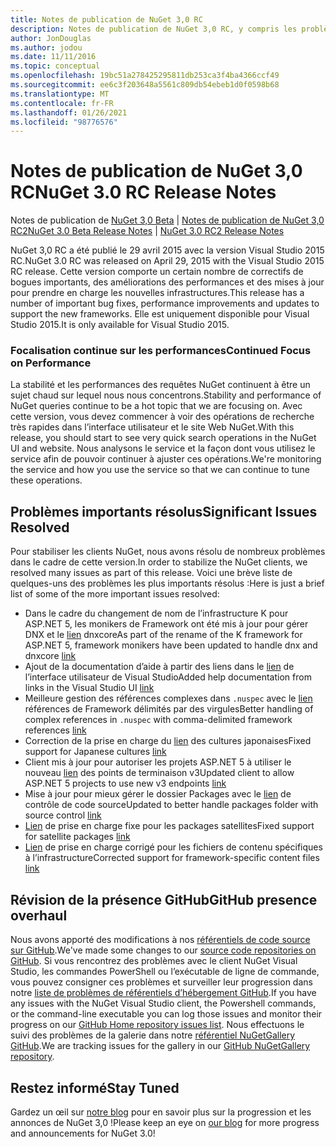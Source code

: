 ```yaml
---
title: Notes de publication de NuGet 3,0 RC
description: Notes de publication de NuGet 3,0 RC, y compris les problèmes connus, les correctifs de bogues, les fonctionnalités ajoutées et DCR.
author: JonDouglas
ms.author: jodou
ms.date: 11/11/2016
ms.topic: conceptual
ms.openlocfilehash: 19bc51a278425295811db253ca3f4ba4366ccf49
ms.sourcegitcommit: ee6c3f203648a5561c809db54ebeb1d0f0598b68
ms.translationtype: MT
ms.contentlocale: fr-FR
ms.lasthandoff: 01/26/2021
ms.locfileid: "98776576"
---
```

# <a name="nuget-30-rc-release-notes"></a><span data-ttu-id="81412-103">Notes de publication de NuGet 3,0 RC</span><span class="sxs-lookup"><span data-stu-id="81412-103">NuGet 3.0 RC Release Notes</span></span>

<span data-ttu-id="81412-104">Notes de publication de [NuGet 3,0 Beta](../release-notes/nuget-3.0-beta.md)  |  [Notes de publication de NuGet 3,0 RC2](../release-notes/nuget-3.0-RC2.md)</span><span class="sxs-lookup"><span data-stu-id="81412-104">[NuGet 3.0 Beta Release Notes](../release-notes/nuget-3.0-beta.md) | [NuGet 3.0 RC2 Release Notes](../release-notes/nuget-3.0-RC2.md)</span></span>

<span data-ttu-id="81412-105">NuGet 3,0 RC a été publié le 29 avril 2015 avec la version Visual Studio 2015 RC.</span><span class="sxs-lookup"><span data-stu-id="81412-105">NuGet 3.0 RC was released on April 29, 2015 with the Visual Studio 2015 RC release.</span></span> <span data-ttu-id="81412-106">Cette version comporte un certain nombre de correctifs de bogues importants, des améliorations des performances et des mises à jour pour prendre en charge les nouvelles infrastructures.</span><span class="sxs-lookup"><span data-stu-id="81412-106">This release has a number of important bug fixes, performance improvements and updates to support the new frameworks.</span></span>  <span data-ttu-id="81412-107">Elle est uniquement disponible pour Visual Studio 2015.</span><span class="sxs-lookup"><span data-stu-id="81412-107">It is only available for Visual Studio 2015.</span></span>

### <a name="continued-focus-on-performance"></a><span data-ttu-id="81412-108">Focalisation continue sur les performances</span><span class="sxs-lookup"><span data-stu-id="81412-108">Continued Focus on Performance</span></span>

<span data-ttu-id="81412-109">La stabilité et les performances des requêtes NuGet continuent à être un sujet chaud sur lequel nous nous concentrons.</span><span class="sxs-lookup"><span data-stu-id="81412-109">Stability and performance of NuGet queries continue to be a hot topic that we are focusing on.</span></span>  <span data-ttu-id="81412-110">Avec cette version, vous devez commencer à voir des opérations de recherche très rapides dans l’interface utilisateur et le site Web NuGet.</span><span class="sxs-lookup"><span data-stu-id="81412-110">With this release, you should start to see very quick search operations in the NuGet UI and website.</span></span>  <span data-ttu-id="81412-111">Nous analysons le service et la façon dont vous utilisez le service afin de pouvoir continuer à ajuster ces opérations.</span><span class="sxs-lookup"><span data-stu-id="81412-111">We're monitoring the service and how you use the service so that we can continue to tune these operations.</span></span>

## <a name="significant-issues-resolved"></a><span data-ttu-id="81412-112">Problèmes importants résolus</span><span class="sxs-lookup"><span data-stu-id="81412-112">Significant Issues Resolved</span></span>

<span data-ttu-id="81412-113">Pour stabiliser les clients NuGet, nous avons résolu de nombreux problèmes dans le cadre de cette version.</span><span class="sxs-lookup"><span data-stu-id="81412-113">In order to stabilize the NuGet clients, we resolved many issues as part of this release.</span></span>  <span data-ttu-id="81412-114">Voici une brève liste de quelques-uns des problèmes les plus importants résolus :</span><span class="sxs-lookup"><span data-stu-id="81412-114">Here is just a brief list of some of the more important issues resolved:</span></span>

* <span data-ttu-id="81412-115">Dans le cadre du changement de nom de l’infrastructure K pour ASP.NET 5, les monikers de Framework ont été mis à jour pour gérer DNX et le [lien](https://github.com/NuGet/Home/issues/215) dnxcore</span><span class="sxs-lookup"><span data-stu-id="81412-115">As part of the rename of the K framework for ASP.NET 5, framework monikers have been updated to handle dnx and dnxcore [link](https://github.com/NuGet/Home/issues/215)</span></span>
* <span data-ttu-id="81412-116">Ajout de la documentation d’aide à partir des liens dans le [lien](https://github.com/NuGet/Home/issues/232) de l’interface utilisateur de Visual Studio</span><span class="sxs-lookup"><span data-stu-id="81412-116">Added help documentation from links in the Visual Studio UI [link](https://github.com/NuGet/Home/issues/232)</span></span>
* <span data-ttu-id="81412-117">Meilleure gestion des références complexes dans `.nuspec` avec le [lien](https://github.com/NuGet/Home/issues/276) références de Framework délimités par des virgules</span><span class="sxs-lookup"><span data-stu-id="81412-117">Better handling of complex references in `.nuspec` with comma-delimited framework references [link](https://github.com/NuGet/Home/issues/276)</span></span>
* <span data-ttu-id="81412-118">Correction de la prise en charge du [lien](https://github.com/NuGet/Home/issues/253) des cultures japonaises</span><span class="sxs-lookup"><span data-stu-id="81412-118">Fixed support for Japanese cultures [link](https://github.com/NuGet/Home/issues/253)</span></span>
* <span data-ttu-id="81412-119">Client mis à jour pour autoriser les projets ASP.NET 5 à utiliser le nouveau [lien](https://github.com/NuGet/Home/issues/219) des points de terminaison v3</span><span class="sxs-lookup"><span data-stu-id="81412-119">Updated client to allow ASP.NET 5 projects to use new v3 endpoints [link](https://github.com/NuGet/Home/issues/219)</span></span>
* <span data-ttu-id="81412-120">Mise à jour pour mieux gérer le dossier Packages avec le [lien](https://github.com/NuGet/Home/issues/56) de contrôle de code source</span><span class="sxs-lookup"><span data-stu-id="81412-120">Updated to better handle packages folder with source control [link](https://github.com/NuGet/Home/issues/56)</span></span>
* <span data-ttu-id="81412-121">[Lien](https://github.com/NuGet/Home/issues/17) de prise en charge fixe pour les packages satellites</span><span class="sxs-lookup"><span data-stu-id="81412-121">Fixed support for satellite packages [link](https://github.com/NuGet/Home/issues/17)</span></span>
* <span data-ttu-id="81412-122">[Lien](https://github.com/NuGet/Home/issues/18) de prise en charge corrigé pour les fichiers de contenu spécifiques à l’infrastructure</span><span class="sxs-lookup"><span data-stu-id="81412-122">Corrected support for framework-specific content files [link](https://github.com/NuGet/Home/issues/18)</span></span>

## <a name="github-presence-overhaul"></a><span data-ttu-id="81412-123">Révision de la présence GitHub</span><span class="sxs-lookup"><span data-stu-id="81412-123">GitHub presence overhaul</span></span>

<span data-ttu-id="81412-124">Nous avons apporté des modifications à nos [référentiels de code source sur GitHub](http://github.com/nuget/home).</span><span class="sxs-lookup"><span data-stu-id="81412-124">We've made some changes to our [source code repositories on GitHub](http://github.com/nuget/home).</span></span>  <span data-ttu-id="81412-125">Si vous rencontrez des problèmes avec le client NuGet Visual Studio, les commandes PowerShell ou l’exécutable de ligne de commande, vous pouvez consigner ces problèmes et surveiller leur progression dans notre [liste de problèmes de référentiels d’hébergement GitHub](http://github.com/nuget/home/issues).</span><span class="sxs-lookup"><span data-stu-id="81412-125">If you have any issues with the NuGet Visual Studio client, the Powershell commands, or the command-line executable you can log those issues and monitor their progress on our [GitHub Home repository issues list](http://github.com/nuget/home/issues).</span></span>  <span data-ttu-id="81412-126">Nous effectuons le suivi des problèmes de la galerie dans notre [référentiel NuGetGallery GitHub](http://github.com/nuget/NuGetGallery/issues).</span><span class="sxs-lookup"><span data-stu-id="81412-126">We are tracking issues for the gallery in our [GitHub NuGetGallery repository](http://github.com/nuget/NuGetGallery/issues).</span></span>


## <a name="stay-tuned"></a><span data-ttu-id="81412-127">Restez informé</span><span class="sxs-lookup"><span data-stu-id="81412-127">Stay Tuned</span></span>

<span data-ttu-id="81412-128">Gardez un œil sur [notre blog](http://blog.nuget.org) pour en savoir plus sur la progression et les annonces de NuGet 3,0 !</span><span class="sxs-lookup"><span data-stu-id="81412-128">Please keep an eye on [our blog](http://blog.nuget.org) for more progress and announcements for NuGet 3.0!</span></span>